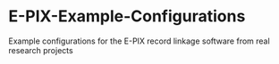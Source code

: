 # E-PIX-Example-Configurations
Example configurations for the E-PIX record linkage software from real research projects
